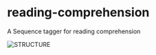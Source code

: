# reading-comprehension
A Sequence tagger for reading comprehension

![STRUCTURE](doc/image/seqreader.png)
